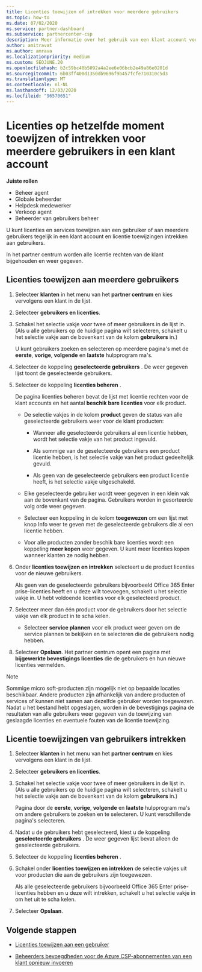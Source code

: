 ```yaml
---
title: Licenties toewijzen of intrekken voor meerdere gebruikers
ms.topic: how-to
ms.date: 07/02/2020
ms.service: partner-dashboard
ms.subservice: partnercenter-csp
description: Meer informatie over het gebruik van een klant account voor het toewijzen of intrekken van licenties en services aan één gebruiker of aan meerdere gebruikers tegelijk.
author: amitravat
ms.author: amrava
ms.localizationpriority: medium
ms.custom: SEOJUNE.20
ms.openlocfilehash: b2c59bc40b5092a4a2ee6e06bcb2e49a86e0201d
ms.sourcegitcommit: 6b03ff400d1350db9696f9b457fcfe710310c5d3
ms.translationtype: MT
ms.contentlocale: nl-NL
ms.lasthandoff: 12/03/2020
ms.locfileid: "96570651"
---
```

# <a name="assign-or-revoke-licenses-at-the-same-time-to-multiple-users-in-a-customer-account"></a>Licenties op hetzelfde moment toewijzen of intrekken voor meerdere gebruikers in een klant account

**Juiste rollen**

- Beheer agent
- Globale beheerder
- Helpdesk medewerker
- Verkoop agent
- Beheerder van gebruikers beheer

U kunt licenties en services toewijzen aan een gebruiker of aan meerdere gebruikers tegelijk in een klant account en licentie toewijzingen intrekken aan gebruikers.

In het partner centrum worden alle licentie rechten van de klant bijgehouden en weer gegeven.

## <a name="assign-licenses-to-multiple-users"></a>Licenties toewijzen aan meerdere gebruikers

1. Selecteer **klanten** in het menu van het **partner centrum** en kies vervolgens een klant in de lijst.

2. Selecteer **gebruikers en licenties**.

3. Schakel het selectie vakje voor twee of meer gebruikers in de lijst in. (Als u alle gebruikers op de huidige pagina wilt selecteren, schakelt u het selectie vakje aan de bovenkant van de kolom **gebruikers** in.)

    U kunt gebruikers zoeken en selecteren op meerdere pagina's met de **eerste**, **vorige**, **volgende** en **laatste** hulpprogram ma's.

4. Selecteer de koppeling **geselecteerde gebruikers** . De weer gegeven lijst toont de geselecteerde gebruikers.

5. Selecteer de koppeling **licenties beheren** .

    De pagina licenties beheren bevat de lijst met licentie rechten voor de klant accounts en het aantal **beschik bare licenties** voor elk product.

    - De selectie vakjes in de kolom **product** geven de status van alle geselecteerde gebruikers weer voor de klant producten:

       - Wanneer alle geselecteerde gebruikers al een licentie hebben, wordt het selectie vakje van het product ingevuld.

       - Als sommige van de geselecteerde gebruikers een product licentie hebben, is het selectie vakje van het product gedeeltelijk gevuld.

       - Als geen van de geselecteerde gebruikers een product licentie heeft, is het selectie vakje uitgeschakeld.

    - Elke geselecteerde gebruiker wordt weer gegeven in een klein vak aan de bovenkant van de pagina. Gebruikers worden in gesorteerde volg orde weer gegeven.

    - Selecteer een koppeling in de kolom **toegewezen** om een lijst met knop Info weer te geven met de geselecteerde gebruikers die al een licentie hebben.

    - Voor alle producten zonder beschik bare licenties wordt een koppeling **meer kopen** weer gegeven. U kunt meer licenties kopen wanneer klanten ze nodig hebben.

6. Onder **licenties toewijzen en intrekken** selecteert u de product licenties voor de nieuwe gebruikers. 

   Als geen van de geselecteerde gebruikers bijvoorbeeld Office 365 Enter prise-licenties heeft en u deze wilt toevoegen, schakelt u het selectie vakje in. U hebt voldoende licenties voor elk geselecteerd product.

7. Selecteer meer dan één product voor de gebruikers door het selectie vakje van elk product in te scha kelen.
    -   Selecteer **service plannen** voor elk product weer geven om de service plannen te bekijken en te selecteren die de gebruikers nodig hebben.

8. Selecteer **Opslaan**. Het partner centrum opent een pagina met **bijgewerkte bevestigings licenties** die de gebruikers en hun nieuwe licenties vermelden.

>[!NOTE]
>Sommige micro soft-producten zijn mogelijk niet op bepaalde locaties beschikbaar. Andere producten zijn afhankelijk van andere producten of services of kunnen niet samen aan dezelfde gebruiker worden toegewezen. Nadat u het bestand hebt opgeslagen, worden in de bevestigings pagina de resultaten van alle gebruikers weer gegeven van de toewijzing van geslaagde licenties en eventuele fouten van de licentie toewijzing.

## <a name="revoke-users-license-assignments"></a>Licentie toewijzingen van gebruikers intrekken

1. Selecteer **klanten** in het menu van het **partner centrum** en kies vervolgens een klant in de lijst.

2. Selecteer **gebruikers en licenties**.

3. Schakel het selectie vakje voor twee of meer gebruikers in de lijst in. (Als u alle gebruikers op de huidige pagina wilt selecteren, schakelt u het selectie vakje aan de bovenkant van de kolom **gebruikers** in.)

    Pagina door de **eerste**, **vorige**, **volgende** en **laatste** hulpprogram ma's om andere gebruikers te zoeken en te selecteren. U kunt verschillende pagina's selecteren.

4. Nadat u de gebruikers hebt geselecteerd, kiest u de koppeling **geselecteerde gebruikers** . De weer gegeven lijst bevat alleen de geselecteerde gebruikers.

5. Selecteer de koppeling **licenties beheren** .

6. Schakel onder **licenties toewijzen en intrekken** de selectie vakjes uit voor producten die aan de gebruikers zijn toegewezen.

   Als alle geselecteerde gebruikers bijvoorbeeld Office 365 Enter prise-licenties hebben en u deze wilt intrekken, schakelt u het selectie vakje in om het uit te scha kelen.

7. Selecteer **Opslaan**.

## <a name="next-steps"></a>Volgende stappen

- [Licenties toewijzen aan een gebruiker](assign-licenses-to-users.md)

- [Beheerders bevoegdheden voor de Azure CSP-abonnementen van een klant opnieuw invoeren](revoke-reinstate-csp.md)